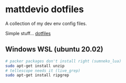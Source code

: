 # mattdevio dotfiles

A collection of my dev env config files.

Simple stuff... [dotfiles](https://www.atlassian.com/git/tutorials/dotfiles)


## Windows WSL (ubuntu 20.02)

```sh
# packer packages don't install right (sumneko_lua)
sudo apt-get install unzip
# tellescope needs it (live_grep)
sudo apt-get install ripgrep
```

